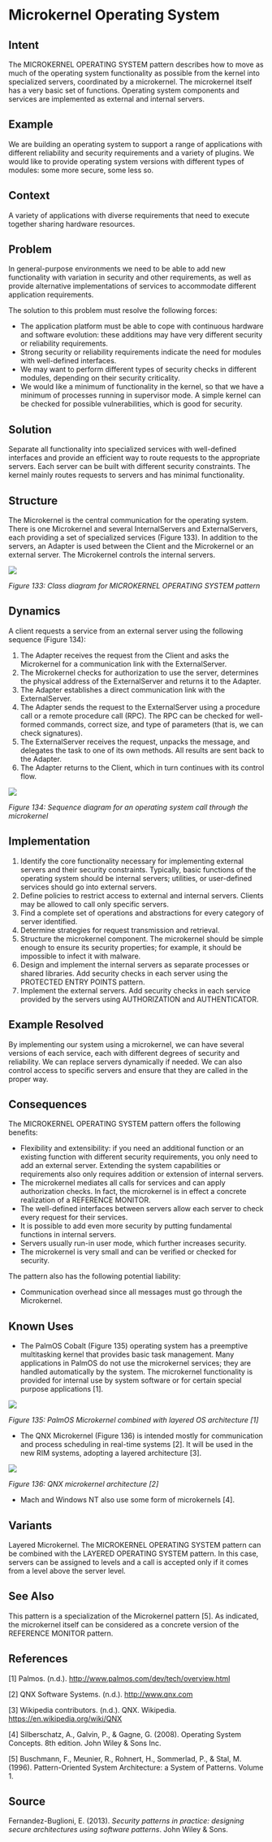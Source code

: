 # **Microkernel Operating System**

## **Intent**
The MICROKERNEL OPERATING SYSTEM pattern describes how to move as much of the operating system functionality as possible from the kernel into specialized servers, coordinated by a microkernel. The microkernel itself has a very basic set of functions. Operating system components and services are implemented as external and internal servers.

## **Example**
We are building an operating system to support a range of applications with different reliability and security requirements and a variety of plugins. We would like to provide operating system versions with different types of modules: some more secure, some less so.

## **Context**
A variety of applications with diverse requirements that need to execute together sharing hardware resources.

## **Problem**
In general-purpose environments we need to be able to add new functionality with variation in security and other requirements, as well as provide alternative implementations of services to accommodate different application requirements. 

The solution to this problem must resolve the following forces: 

- The application platform must be able to cope with continuous hardware and software evolution: these additions may have very different security or reliability requirements. 
- Strong security or reliability requirements indicate the need for modules with well-defined interfaces. 
- We may want to perform different types of security checks in different modules, depending on their security criticality. 
- We would like a minimum of functionality in the kernel, so that we have a minimum of processes running in supervisor mode. A simple kernel can be checked for possible vulnerabilities, which is good for security.

## **Solution**
Separate all functionality into specialized services with well-defined interfaces and provide an efficient way to route requests to the appropriate servers. Each server can be built with different security constraints. The kernel mainly routes requests to servers and has minimal functionality.

## **Structure**
The Microkernel is the central communication for the operating system. There is one Microkernel and several InternalServers and ExternalServers, each providing a set of specialized services (Figure 133). In addition to the servers, an Adapter is used between the Client and the Microkernel or an external server. The Microkernel controls the internal servers.

![](./Images/microkernel_operating_system_structure.png)

*Figure 133: Class diagram for MICROKERNEL OPERATING SYSTEM pattern*

## **Dynamics**
A client requests a service from an external server using the following sequence (Figure 134):

1. The Adapter receives the request from the Client and asks the Microkernel for a communication link with the ExternalServer. 
1. The Microkernel checks for authorization to use the server, determines the physical address of the ExternalServer and returns it to the Adapter. 
1. The Adapter establishes a direct communication link with the ExternalServer. 
1. The Adapter sends the request to the ExternalServer using a procedure call or a remote procedure call (RPC). The RPC can be checked for well-formed commands, correct size, and type of parameters (that is, we can check signatures). 
1. The ExternalServer receives the request, unpacks the message, and delegates the task to one of its own methods. All results are sent back to the Adapter. 
1. The Adapter returns to the Client, which in turn continues with its control flow.

![](./Images/microkernel_operating_system_dynamics.png)

*Figure 134: Sequence diagram for an operating system call through the microkernel*

## **Implementation**
1. Identify the core functionality necessary for implementing external servers and their security constraints. Typically, basic functions of the operating system should be internal servers; utilities, or user-defined services should go into external servers.
1. Define policies to restrict access to external and internal servers. Clients may be allowed to call only specific servers. 
1. Find a complete set of operations and abstractions for every category of server identified. 
1. Determine strategies for request transmission and retrieval. 
1. Structure the microkernel component. The microkernel should be simple enough to ensure its security properties; for example, it should be impossible to infect it with malware. 
1. Design and implement the internal servers as separate processes or shared libraries. Add security checks in each server using the PROTECTED ENTRY POINTS pattern. 
1. Implement the external servers. Add security checks in each service provided by the servers using AUTHORIZATION and AUTHENTICATOR.

## **Example Resolved**
By implementing our system using a microkernel, we can have several versions of each service, each with different degrees of security and reliability. We can replace servers dynamically if needed. We can also control access to specific servers and ensure that they are called in the proper way.

## **Consequences**
The MICROKERNEL OPERATING SYSTEM pattern offers the following benefits: 

- Flexibility and extensibility: if you need an additional function or an existing function with different security requirements, you only need to add an external server. Extending the system capabilities or requirements also only requires addition or extension of internal servers. 
- The microkernel mediates all calls for services and can apply authorization checks. In fact, the microkernel is in effect a concrete realization of a REFERENCE MONITOR. 
- The well-defined interfaces between servers allow each server to check every request for their services. 
- It is possible to add even more security by putting fundamental functions in internal servers. 
- Servers usually run-in user mode, which further increases security. 
- The microkernel is very small and can be verified or checked for security. 

The pattern also has the following potential liability: 

- Communication overhead since all messages must go through the Microkernel.

## **Known Uses**
- The PalmOS Cobalt (Figure 135) operating system has a preemptive multitasking kernel that provides basic task management. Many applications in PalmOS do not use the microkernel services; they are handled automatically by the system. The microkernel functionality is provided for internal use by system software or for certain special purpose applications [1].

![](./Images/microkernel_operating_system_known_uses_1.png)

*Figure 135: PalmOS Microkernel combined with layered OS architecture [1]*

- The QNX Microkernel (Figure 136) is intended mostly for communication and process scheduling in real-time systems [2]. It will be used in the new RIM systems, adopting a layered architecture [3].

![](./Images/microkernel_operating_system_known_uses_2.png)

*Figure 136: QNX microkernel architecture [2]*

- Mach and Windows NT also use some form of microkernels [4].

## **Variants**
Layered Microkernel. The MICROKERNEL OPERATING SYSTEM pattern can be combined with the LAYERED OPERATING SYSTEM pattern. In this case, servers can be assigned to levels and a call is accepted only if it comes from a level above the server level.

## **See Also**
This pattern is a specialization of the Microkernel pattern [5]. As indicated, the microkernel itself can be considered as a concrete version of the REFERENCE MONITOR pattern.

## **References**

[1] Palmos. (n.d.). <http://www.palmos.com/dev/tech/overview.html>

[2] QNX Software Systems. (n.d.). <http://www.qnx.com>  

[3]  Wikipedia contributors. (n.d.). QNX. Wikipedia. <https://en.wikipedia.org/wiki/QNX> 

[4] Silberschatz, A., Galvin, P., & Gagne, G. (2008). Operating System Concepts. 8th edition. John Wiley & Sons Inc.

[5] Buschmann, F., Meunier, R., Rohnert, H., Sommerlad, P., & Stal, M. (1996). Pattern-Oriented System Architecture: a System of Patterns. Volume 1.

## **Source**
Fernandez-Buglioni, E. (2013). *Security patterns in practice: designing secure architectures using software patterns*. John Wiley & Sons.
